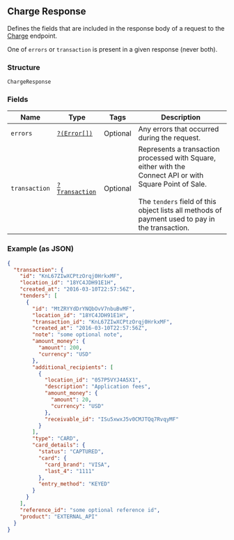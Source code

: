 ## Charge Response

Defines the fields that are included in the response body of
a request to the [Charge](#endpoint-charge) endpoint.

One of `errors` or `transaction` is present in a given response (never both).

### Structure

`ChargeResponse`

### Fields

| Name | Type | Tags | Description |
|  --- | --- | --- | --- |
| `errors` | [`?(Error[])`](/doc/models/error.md) | Optional | Any errors that occurred during the request. |
| `transaction` | [`?Transaction`](/doc/models/transaction.md) | Optional | Represents a transaction processed with Square, either with the<br>Connect API or with Square Point of Sale.<br><br>The `tenders` field of this object lists all methods of payment used to pay in<br>the transaction. |

### Example (as JSON)

```json
{
  "transaction": {
    "id": "KnL67ZIwXCPtzOrqj0HrkxMF",
    "location_id": "18YC4JDH91E1H",
    "created_at": "2016-03-10T22:57:56Z",
    "tenders": [
      {
        "id": "MtZRYYdDrYNQbOvV7nbuBvMF",
        "location_id": "18YC4JDH91E1H",
        "transaction_id": "KnL67ZIwXCPtzOrqj0HrkxMF",
        "created_at": "2016-03-10T22:57:56Z",
        "note": "some optional note",
        "amount_money": {
          "amount": 200,
          "currency": "USD"
        },
        "additional_recipients": [
          {
            "location_id": "057P5VYJ4A5X1",
            "description": "Application fees",
            "amount_money": {
              "amount": 20,
              "currency": "USD"
            },
            "receivable_id": "ISu5xwxJ5v0CMJTQq7RvqyMF"
          }
        ],
        "type": "CARD",
        "card_details": {
          "status": "CAPTURED",
          "card": {
            "card_brand": "VISA",
            "last_4": "1111"
          },
          "entry_method": "KEYED"
        }
      }
    ],
    "reference_id": "some optional reference id",
    "product": "EXTERNAL_API"
  }
}
```

